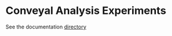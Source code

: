 # Conveyal Analysis Experiments

See the documentation [directory](https://github.com/availabs/conveyal-analysis-experiments/tree/main/documenation)
